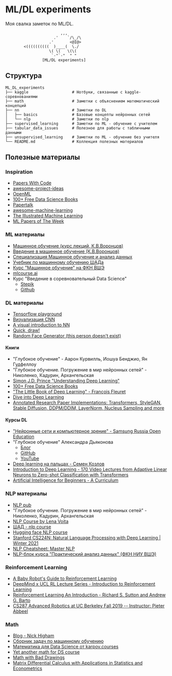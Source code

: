 # ML/DL experiments

Моя свалка заметок по ML/DL.

```
                        ,,,
                     .'    `/\_/\
                   .'       <@I@>
        <((((((((((  )____(  \./
                   \( \(   \(\(
                    `-"`-"  " " 
                [ML/DL experiments]
```

## Структура

```
ML_DL_experiments
├── kaggle                   # Нотбуки, связанные с kaggle-соревнованиями
├── math                     # Заметки с объяснением математический концепций 
├── nn                       # Заметки по DL
│   ├── basics               # Базовые концепты нейронных сетей
│   └── nlp                  # Заметки по nlp
├── supervised_learning      # Заметки по ML - обучение с учителем
├── tabular_data_issues      # Полезное для работы с табличными данными
├── unsupervised_learning    # Заметки по ML - обучение без учителя
└── README.md                # Коллекция полезных материалов
```

## Полезные материалы

### Inspiration
* [Papers With Code](https://paperswithcode.com/)
* [awesome-project-ideas](https://github.com/NirantK/awesome-project-ideas)
* [OpenML](https://www.openml.org/)
* [100+ Free Data Science Books](https://www.learndatasci.com/free-data-science-books/)
* [Papertalk](https://papertalk.org/index)
* [awesome-machine-learning](https://github.com/josephmisiti/awesome-machine-learning/blob/master/blogs.md)
* [The Illustrated Machine Learning](https://illustrated-machine-learning.github.io/)
* [ML Papers of The Week](https://github.com/dair-ai/ML-Papers-of-the-Week)

### ML материалы
* [Машинное обучение (курс лекций, К.В.Воронцов)](http://www.machinelearning.ru/wiki/index.php?title=%D0%9C%D0%B0%D1%88%D0%B8%D0%BD%D0%BD%D0%BE%D0%B5_%D0%BE%D0%B1%D1%83%D1%87%D0%B5%D0%BD%D0%B8%D0%B5_%28%D0%BA%D1%83%D1%80%D1%81_%D0%BB%D0%B5%D0%BA%D1%86%D0%B8%D0%B9%2C_%D0%9A.%D0%92.%D0%92%D0%BE%D1%80%D0%BE%D0%BD%D1%86%D0%BE%D0%B2%29)
* [Введение в машинное обучение (К.В.Воронцов)](https://www.coursera.org/learn/vvedenie-mashinnoe-obuchenie)
* [Специализация Машинное обучение и анализ данных](https://www.coursera.org/specializations/machine-learning-data-analysis)
* [Учебник по машинному обучению ШАДа](https://ml-handbook.ru/)
* [Курс "Машинное обучение" на ФКН ВШЭ](https://github.com/esokolov/ml-course-hse)
* [mlcourse.ai](https://github.com/Yorko/mlcourse.ai)
* Курс "Введение в соревновательный Data Science"
    * [Stepik](https://stepik.org/course/108888/syllabus)
    * [Github](https://github.com/a-milenkin/Competitive_Data_Science)

### DL материалы
* [Tensorflow playground](http://playground.tensorflow.org)
* [Визуализация CNN](https://animatedai.github.io/)
* [A visual introduction to NN](https://mlu-explain.github.io/neural-networks/)
* [Quick, draw!](https://quickdraw.withgoogle.com/)
* [Random Face Generator (this person doesn't exist)](https://this-person-does-not-exist.com/en)

#### Книги
* "Глубокое обучение" - Аарон Курвилль, Иошуа Бенджио, Ян Гудфеллоу
* "Глубокое обучение. Погружение в мир нейронных сетей" - Николенко, Кадурин, Архангельская
* [Simon J.D. Prince "Understanding Deep Learning"](https://udlbook.github.io/udlbook/)
* [100+ Free Data Science Books](https://www.learndatasci.com/free-data-science-books/)
* ["The Little Book of Deep Learning" - François Fleuret](https://fleuret.org/public/lbdl.pdf)
* [Dive into Deep Learning](https://d2l.ai/chapter_introduction/index.html)
* [Annotated Research Paper Implementations: Transformers, StyleGAN, Stable Diffusion, DDPM/DDIM, LayerNorm, Nucleus Sampling and more](https://nn.labml.ai/)

#### Курсы DL
* ["Нейронные сети и компьютерное зрение" - Samsung Russia Open Education](https://stepik.org/course/50352/info)
* "Глубокое обучение" Александра Дьяконова
    * [Блог](https://alexanderdyakonov.wordpress.com/)
    * [GitHub](https://github.com/Dyakonov/DL)
    * [YouTube](https://www.youtube.com/playlist?list=PLaRUeIuewv8BYOrm6HBgJKbGUD-jcBQpW)
* [Deep learning на пальцах - Семен Козлов](https://dlcourse.ai/)
* [Introduction to Deep Learning - 170 Video Lectures from Adaptive Linear Neurons to Zero-shot Classification with Transformers](https://sebastianraschka.com/blog/2021/dl-course.html)
* [Artificial Intelligence for Beginners - A Curriculum](https://microsoft.github.io/AI-For-Beginners/?id=getting-started)

### NLP материалы
* [NLP pub](https://nlpub.ru/)
* "Глубокое обучение. Погружение в мир нейронных сетей" - Николенко, Кадурин, Архангельская
* [NLP Course by Lena Voita](https://lena-voita.github.io/nlp_course.html)
* [ШАД - nlp course](https://github.com/yandexdataschool/nlp_course)
* [Hugging face NLP course](https://huggingface.co/learn/nlp-course/chapter0/1?fw=pt)
* [Stanford CS224N: Natural Language Processing with Deep Learning | Winter 2021](https://www.youtube.com/playlist?list=PLoROMvodv4rOSH4v6133s9LFPRHjEmbmJ)
* [NLP Cheatsheet: Master NLP](https://www.kaggle.com/code/dmitrykilievych/nlp-cheatsheet-master-nlp/notebook)
* [NLP-блок курса "Практический анализ данных" (ФКН НИУ ВШЭ)](https://github.com/ancatmara/data-science-nlp/tree/master)

### Reinforcement Learning
* [A Baby Robot's Guide to Reinforcement Learning](https://github.com/WhatIThinkAbout/BabyRobot)
* [DeepMind x UCL RL Lecture Series - Introduction to Reinforcement Learning](https://www.youtube.com/watch?v=TCCjZe0y4Qc)
* [Reinforcement Learning An Introduction - Richard S. Sutton and Andrew G. Barto](https://www.andrew.cmu.edu/course/10-703/textbook/BartoSutton.pdf)
* [CS287 Advanced Robotics at UC Berkeley Fall 2019 -- Instructor: Pieter Abbeel](https://www.youtube.com/playlist?list=PLwRJQ4m4UJjNBPJdt8WamRAt4XKc639wF)

### Math
* [Blog - Nick Higham](https://nhigham.com/blog/)
* [Сборник задач по машинному обучению](https://github.com/bdemeshev/mlearn_pro/tree/master)
* [Математика для Data Science от karpov.courses](https://karpov.courses/mathsds)
* [Yet another math for DS course](https://github.com/FUlyankin/yet_another_math_for_DS/tree/main)
* [Math with Bad Drawings](https://mathwithbaddrawings.com/)
* [Matrix Differential Calculus with Applications in Statistics and Econometrics](http://www.janmagnus.nl/misc/mdc-ch18.pdf)
